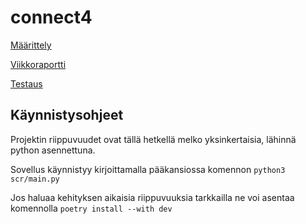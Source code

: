 # connect4

[Määrittely](https://github.com/kaarleol/connect4/blob/main/dokumentaatio/maarittely.md)

[Viikkoraportti](https://github.com/kaarleol/connect4/blob/main/dokumentaatio/viikkoraportti3.md)

[Testaus](https://github.com/kaarleol/connect4/blob/main/dokumentaatio/testaus.md)

## Käynnistysohjeet

Projektin riippuvuudet ovat tällä hetkellä melko yksinkertaisia, lähinnä python asennettuna.

Sovellus käynnistyy kirjoittamalla pääkansiossa komennon ```python3 scr/main.py ```

Jos haluaa kehityksen aikaisia riippuvuuksia tarkkailla ne voi asentaa komennolla ```poetry install --with dev```

